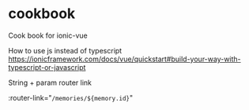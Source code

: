 # cookbook
Cook book for ionic-vue

How to use js instead of typescript
https://ionicframework.com/docs/vue/quickstart#build-your-way-with-typescript-or-javascript

String + param router link

:router-link="`/memories/${memory.id}`" 
